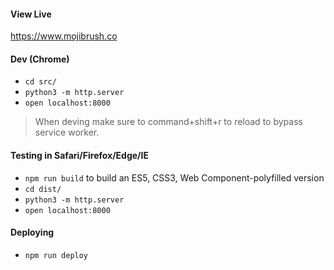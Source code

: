 #### View Live

https://www.mojibrush.co


#### Dev (Chrome)

* `cd src/`
* `python3 -m http.server`
* `open localhost:8000`

> When deving make sure to command+shift+r to reload to bypass service worker.


#### Testing in Safari/Firefox/Edge/IE

* `npm run build` to build an ES5, CSS3, Web Component-polyfilled version
* `cd dist/`
* `python3 -m http.server`
* `open localhost:8000`

#### Deploying

* `npm run deploy`
